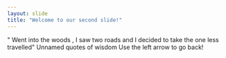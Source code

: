 ```yaml
---
layout: slide
title: "Welcome to our second slide!"
---
```

" Went into the woods , I saw two roads and I decided to take the one less travelled" Unnamed quotes of wisdom
Use the left arrow to go back!

